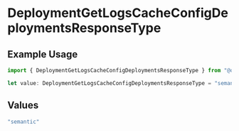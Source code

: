 # DeploymentGetLogsCacheConfigDeploymentsResponseType

## Example Usage

```typescript
import { DeploymentGetLogsCacheConfigDeploymentsResponseType } from "@orq-ai/node/models/operations";

let value: DeploymentGetLogsCacheConfigDeploymentsResponseType = "semantic";
```

## Values

```typescript
"semantic"
```